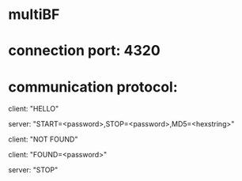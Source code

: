 # multiBF

# connection port: 4320
# communication protocol:

client: "HELLO"

server: "START=\<password\>,STOP=\<password\>,MD5=\<hexstring\>"
  
client: "NOT FOUND"

client: "FOUND=\<password\>"
  
server: "STOP"
